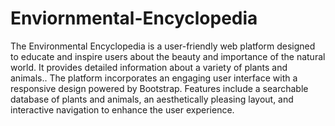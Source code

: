 # Enviornmental-Encyclopedia

The Environmental Encyclopedia is a user-friendly web platform designed to educate and inspire users about the beauty and importance of the natural world. It provides detailed information about a variety of plants and animals.. The platform incorporates an engaging user interface with a responsive design powered by Bootstrap. Features include a searchable database of plants and animals, an aesthetically pleasing layout, and interactive navigation to enhance the user experience.
